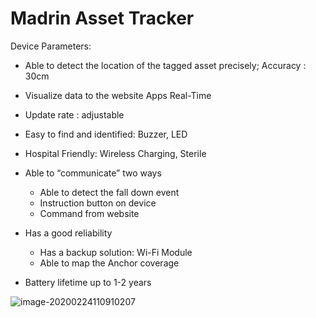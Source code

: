 # Madrin Asset Tracker

Device Parameters:

- Able to detect the location of the tagged asset precisely; Accuracy  : 30cm
- Visualize data to the website Apps Real-Time
- Update rate : adjustable
- Easy to find and identified: Buzzer, LED
- Hospital Friendly: Wireless Charging, Sterile

- Able to “communicate” two ways
  - Able to detect the fall down event
  - Instruction button on device
  - Command from website   

- Has a good reliability
  - Has a backup solution: Wi-Fi Module
  - Able to map the Anchor coverage
- Battery lifetime up to 1-2 years





![image-20200224110910207](C:\Users\febby\AppData\Roaming\Typora\typora-user-images\image-20200224110910207.png)